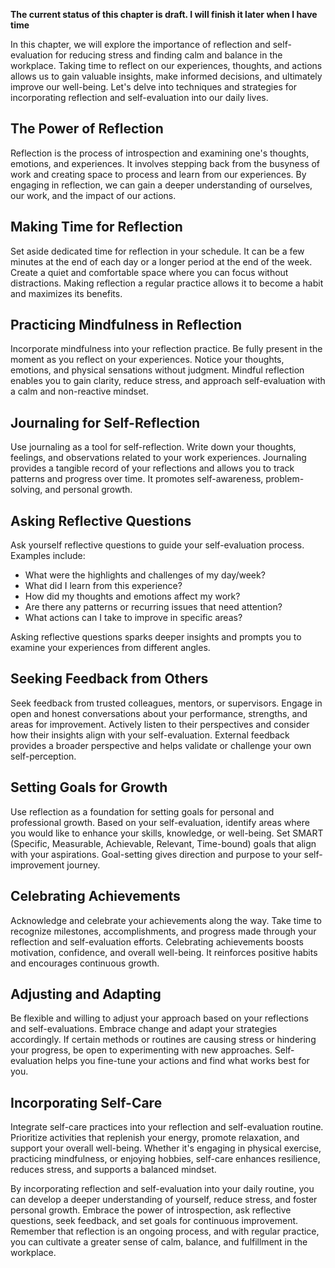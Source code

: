 **The current status of this chapter is draft. I will finish it later when I have time**

In this chapter, we will explore the importance of reflection and self-evaluation for reducing stress and finding calm and balance in the workplace. Taking time to reflect on our experiences, thoughts, and actions allows us to gain valuable insights, make informed decisions, and ultimately improve our well-being. Let's delve into techniques and strategies for incorporating reflection and self-evaluation into our daily lives.

The Power of Reflection
-----------------------

Reflection is the process of introspection and examining one's thoughts, emotions, and experiences. It involves stepping back from the busyness of work and creating space to process and learn from our experiences. By engaging in reflection, we can gain a deeper understanding of ourselves, our work, and the impact of our actions.

Making Time for Reflection
--------------------------

Set aside dedicated time for reflection in your schedule. It can be a few minutes at the end of each day or a longer period at the end of the week. Create a quiet and comfortable space where you can focus without distractions. Making reflection a regular practice allows it to become a habit and maximizes its benefits.

Practicing Mindfulness in Reflection
------------------------------------

Incorporate mindfulness into your reflection practice. Be fully present in the moment as you reflect on your experiences. Notice your thoughts, emotions, and physical sensations without judgment. Mindful reflection enables you to gain clarity, reduce stress, and approach self-evaluation with a calm and non-reactive mindset.

Journaling for Self-Reflection
------------------------------

Use journaling as a tool for self-reflection. Write down your thoughts, feelings, and observations related to your work experiences. Journaling provides a tangible record of your reflections and allows you to track patterns and progress over time. It promotes self-awareness, problem-solving, and personal growth.

Asking Reflective Questions
---------------------------

Ask yourself reflective questions to guide your self-evaluation process. Examples include:

* What were the highlights and challenges of my day/week?
* What did I learn from this experience?
* How did my thoughts and emotions affect my work?
* Are there any patterns or recurring issues that need attention?
* What actions can I take to improve in specific areas?

Asking reflective questions sparks deeper insights and prompts you to examine your experiences from different angles.

Seeking Feedback from Others
----------------------------

Seek feedback from trusted colleagues, mentors, or supervisors. Engage in open and honest conversations about your performance, strengths, and areas for improvement. Actively listen to their perspectives and consider how their insights align with your self-evaluation. External feedback provides a broader perspective and helps validate or challenge your own self-perception.

Setting Goals for Growth
------------------------

Use reflection as a foundation for setting goals for personal and professional growth. Based on your self-evaluation, identify areas where you would like to enhance your skills, knowledge, or well-being. Set SMART (Specific, Measurable, Achievable, Relevant, Time-bound) goals that align with your aspirations. Goal-setting gives direction and purpose to your self-improvement journey.

Celebrating Achievements
------------------------

Acknowledge and celebrate your achievements along the way. Take time to recognize milestones, accomplishments, and progress made through your reflection and self-evaluation efforts. Celebrating achievements boosts motivation, confidence, and overall well-being. It reinforces positive habits and encourages continuous growth.

Adjusting and Adapting
----------------------

Be flexible and willing to adjust your approach based on your reflections and self-evaluations. Embrace change and adapt your strategies accordingly. If certain methods or routines are causing stress or hindering your progress, be open to experimenting with new approaches. Self-evaluation helps you fine-tune your actions and find what works best for you.

Incorporating Self-Care
-----------------------

Integrate self-care practices into your reflection and self-evaluation routine. Prioritize activities that replenish your energy, promote relaxation, and support your overall well-being. Whether it's engaging in physical exercise, practicing mindfulness, or enjoying hobbies, self-care enhances resilience, reduces stress, and supports a balanced mindset.

By incorporating reflection and self-evaluation into your daily routine, you can develop a deeper understanding of yourself, reduce stress, and foster personal growth. Embrace the power of introspection, ask reflective questions, seek feedback, and set goals for continuous improvement. Remember that reflection is an ongoing process, and with regular practice, you can cultivate a greater sense of calm, balance, and fulfillment in the workplace.
